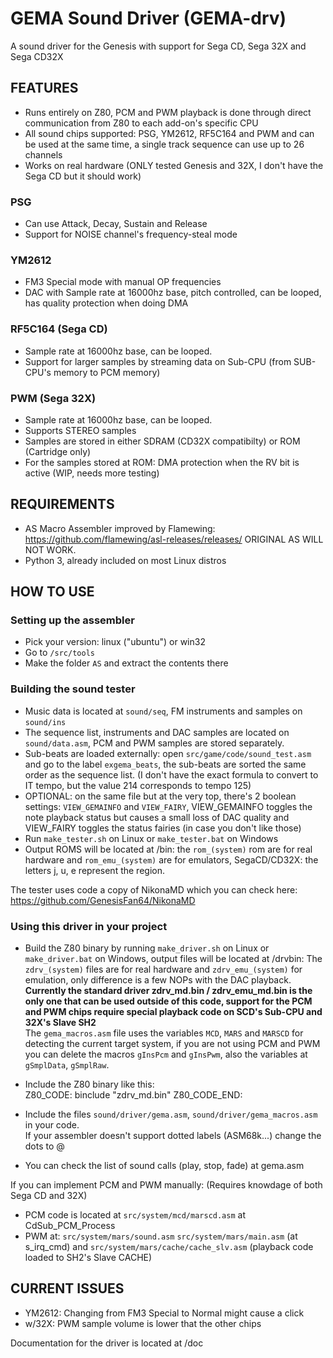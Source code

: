 # GEMA Sound Driver (GEMA-drv)
A sound driver for the Genesis with support for Sega CD, Sega 32X and Sega CD32X<br>

## FEATURES

* Runs entirely on Z80, PCM and PWM playback is done through direct communication from Z80 to each add-on's specific CPU<br>
* All sound chips supported: PSG, YM2612, RF5C164 and PWM and can be used at the same time, a single track sequence can use up to 26 channels<br>
* Works on real hardware (ONLY tested Genesis and 32X, I don't have the Sega CD but it should work)<br>


### PSG
* Can use Attack, Decay, Sustain and Release<br>
* Support for NOISE channel's frequency-steal mode<br>


### YM2612
* FM3 Special mode with manual OP frequencies<br>
* DAC with Sample rate at 16000hz base, pitch controlled, can be looped, has quality protection when doing DMA<br>


### RF5C164 (Sega CD)
* Sample rate at 16000hz base, can be looped.<br>
* Support for larger samples by streaming data on Sub-CPU (from SUB-CPU's memory to PCM memory)<br>


### PWM (Sega 32X)
* Sample rate at 16000hz base, can be looped.<br>
* Supports STEREO samples<br>
* Samples are stored in either SDRAM (CD32X compatibilty) or ROM (Cartridge only)<br>
* For the samples stored at ROM: DMA protection when the RV bit is active (WIP, needs more testing)<br>


## REQUIREMENTS

* AS Macro Assembler improved by Flamewing: https://github.com/flamewing/asl-releases/releases/ ORIGINAL AS WILL NOT WORK.<br>
* Python 3, already included on most Linux distros<br>

## HOW TO USE

### Setting up the assembler

* Pick your version: linux ("ubuntu") or win32
* Go to `/src/tools`<br>
* Make the folder `AS` and extract the contents there<br>

### Building the sound tester

* Music data is located at `sound/seq`, FM instruments and samples on `sound/ins`
* The sequence list, instruments and DAC samples are located on `sound/data.asm`, PCM and PWM samples are stored separately.
* Sub-beats are loaded externally: open `src/game/code/sound_test.asm` and go to the label `exgema_beats`, the sub-beats are sorted the same order as the sequence list. (I don't have the exact formula to convert to IT tempo, but the value 214 corresponds to tempo 125)
* OPTIONAL: on the same file but at the very top, there's 2 boolean settings: `VIEW_GEMAINFO` and `VIEW_FAIRY`, VIEW_GEMAINFO toggles the note playback status but causes a small loss of DAC quality and VIEW_FAIRY toggles the status fairies (in case you don't like those)
* Run `make_tester.sh` on Linux or `make_tester.bat` on Windows
* Output ROMS will be located at /bin: the `rom_(system)` rom are for real hardware and `rom_emu_(system)` are for emulators, SegaCD/CD32X: the letters j, u, e represent the region.

The tester uses code a copy of NikonaMD which you can check here: https://github.com/GenesisFan64/NikonaMD

### Using this driver in your project

* Build the Z80 binary by running `make_driver.sh` on Linux or `make_driver.bat` on Windows, output files will be located at /drvbin: The `zdrv_(system)` files are for real hardware and `zdrv_emu_(system)` for emulation, only difference is a few NOPs with the DAC playback.<br>
**Currently the standard driver zdrv_md.bin / zdrv_emu_md.bin is the only one that can be used outside of this code, support for the PCM and PWM chips require special playback code on SCD's Sub-CPU and 32X's Slave SH2**<br>
The `gema_macros.asm` file uses the variables `MCD`, `MARS` and `MARSCD` for detecting the current target system, if you are not using PCM and PWM you can delete the macros `gInsPcm` and `gInsPwm`, also the variables at `gSmplData`, `gSmplRaw`.

* Include the Z80 binary like this:<br>
    Z80_CODE:
    		binclude "zdrv_md.bin"
    Z80_CODE_END:

* Include the files `sound/driver/gema.asm`, `sound/driver/gema_macros.asm` in your code.<br>
If your assembler doesn't support dotted labels (ASM68k...) change the dots to @

* You can check the list of sound calls (play, stop, fade) at gema.asm<br>

If you can implement PCM and PWM manually: (Requires knowdage of both Sega CD and 32X)<br>
* PCM code is located at `src/system/mcd/marscd.asm` at CdSub_PCM_Process
* PWM at: `src/system/mars/sound.asm` `src/system/mars/main.asm` (at s_irq_cmd) and `src/system/mars/cache/cache_slv.asm` (playback code loaded to SH2's Slave CACHE)

## CURRENT ISSUES

* YM2612: Changing from FM3 Special to Normal might cause a click
* w/32X: PWM sample volume is lower that the other chips

Documentation for the driver is located at /doc<br>

